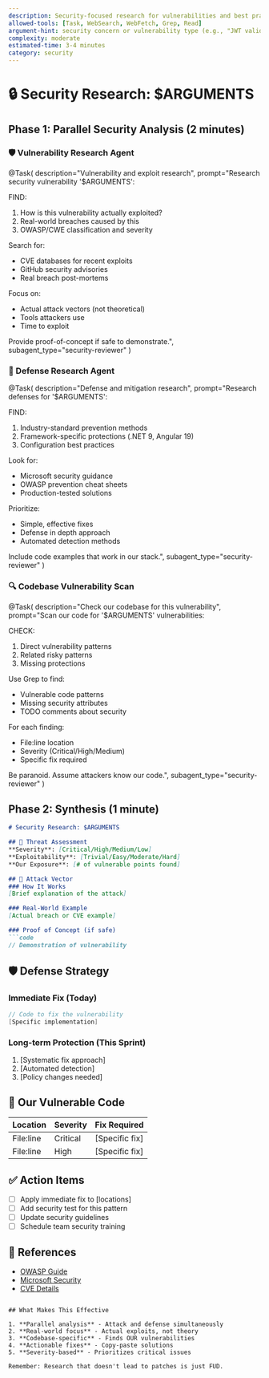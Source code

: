 ```yaml
---
description: Security-focused research for vulnerabilities and best practices
allowed-tools: [Task, WebSearch, WebFetch, Grep, Read]
argument-hint: security concern or vulnerability type (e.g., "JWT validation", "SQL injection", "multi-tenant isolation")
complexity: moderate
estimated-time: 3-4 minutes
category: security
---
```


# 🔒 Security Research: $ARGUMENTS

## Phase 1: Parallel Security Analysis (2 minutes)

### 🛡️ Vulnerability Research Agent
@Task(
  description="Vulnerability and exploit research",
  prompt="Research security vulnerability '$ARGUMENTS':
  
  FIND:
  1. How is this vulnerability actually exploited?
  2. Real-world breaches caused by this
  3. OWASP/CWE classification and severity
  
  Search for:
  - CVE databases for recent exploits
  - GitHub security advisories
  - Real breach post-mortems
  
  Focus on:
  - Actual attack vectors (not theoretical)
  - Tools attackers use
  - Time to exploit
  
  Provide proof-of-concept if safe to demonstrate.",
  subagent_type="security-reviewer"
)

### 🔐 Defense Research Agent
@Task(
  description="Defense and mitigation research",
  prompt="Research defenses for '$ARGUMENTS':
  
  FIND:
  1. Industry-standard prevention methods
  2. Framework-specific protections (.NET 9, Angular 19)
  3. Configuration best practices
  
  Look for:
  - Microsoft security guidance
  - OWASP prevention cheat sheets
  - Production-tested solutions
  
  Prioritize:
  - Simple, effective fixes
  - Defense in depth approach
  - Automated detection methods
  
  Include code examples that work in our stack.",
  subagent_type="security-reviewer"
)

### 🔍 Codebase Vulnerability Scan
@Task(
  description="Check our codebase for this vulnerability",
  prompt="Scan our code for '$ARGUMENTS' vulnerabilities:
  
  CHECK:
  1. Direct vulnerability patterns
  2. Related risky patterns
  3. Missing protections
  
  Use Grep to find:
  - Vulnerable code patterns
  - Missing security attributes
  - TODO comments about security
  
  For each finding:
  - File:line location
  - Severity (Critical/High/Medium)
  - Specific fix required
  
  Be paranoid. Assume attackers know our code.",
  subagent_type="security-reviewer"
)

## Phase 2: Synthesis (1 minute)

```markdown
# Security Research: $ARGUMENTS

## 🚨 Threat Assessment
**Severity**: [Critical/High/Medium/Low]
**Exploitability**: [Trivial/Easy/Moderate/Hard]
**Our Exposure**: [# of vulnerable points found]

## 🎯 Attack Vector
### How It Works
[Brief explanation of the attack]

### Real-World Example
[Actual breach or CVE example]

### Proof of Concept (if safe)
```code
// Demonstration of vulnerability
```

## 🛡️ Defense Strategy

### Immediate Fix (Today)
```csharp
// Code to fix the vulnerability
[Specific implementation]
```

### Long-term Protection (This Sprint)
1. [Systematic fix approach]
2. [Automated detection]
3. [Policy changes needed]

## 📍 Our Vulnerable Code

| Location | Severity | Fix Required |
|----------|----------|--------------|
| File:line | Critical | [Specific fix] |
| File:line | High | [Specific fix] |

## ✅ Action Items
- [ ] Apply immediate fix to [locations]
- [ ] Add security test for this pattern
- [ ] Update security guidelines
- [ ] Schedule team security training

## 🔗 References
- [OWASP Guide](link)
- [Microsoft Security](link)
- [CVE Details](link)
```

## What Makes This Effective

1. **Parallel analysis** - Attack and defense simultaneously
2. **Real-world focus** - Actual exploits, not theory
3. **Codebase-specific** - Finds OUR vulnerabilities
4. **Actionable fixes** - Copy-paste solutions
5. **Severity-based** - Prioritizes critical issues

Remember: Research that doesn't lead to patches is just FUD.